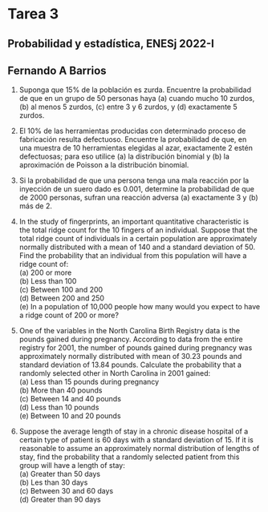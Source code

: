 # Tarea 3
## Probabilidad y estadística, ENESj 2022-I
## Fernando A Barrios

1. Suponga que 15% de la población es zurda. Encuentre la probabilidad de que en un grupo de 50 personas haya (a) cuando mucho 10 zurdos, (b) al menos 5 zurdos, (c) entre 3 y 6 zurdos, y (d) exactamente 5 zurdos.  

2. El 10% de las herramientas producidas con determinado proceso de fabricación resulta defectuoso. Encuentre la probabilidad de que, en una muestra de 10 herramientas elegidas al azar, exactamente 2 estén defectuosas; para eso utilice (a) la distribución binomial y (b) la aproximación de Poisson a la distribución binomial.  

3. Si la probabilidad de que una persona tenga una mala reacción por la inyección de un suero dado es 0.001, determine la probabilidad de que de 2000 personas, sufran una reacción adversa (a) exactamente 3 y (b) más de 2.  

4. In the study of fingerprints, an important quantitative characteristic is the total ridge count for the 10 fingers of an individual. 
Suppose that the total ridge count of individuals in a certain population are approximately normally distributed with a mean of 140 
and a standard deviation of 50. Find the probability that an individual  from this population will have a ridge count of:  
(a) 200 or more  
(b) Less than 100  
(c) Between 100 and 200  
(d) Between 200 and 250  
(e) In a population of 10,000 people how many would you expect to have a ridge count of 200 or more?  

5. One of the variables in the North Carolina Birth Registry data is the pounds gained during pregnancy. According to data from the 
entire registry for 2001, the number of pounds gained during pregnancy was approximately normally distributed with mean of 30.23 
pounds and standard deviation of 13.84 pounds. Calculate the probability that a randomly selected other in North Carolina in 2001 
gained:  
(a) Less than 15 pounds during pregnancy  
(b) More than 40 pounds  
(c) Between 14 and 40 pounds  
(d) Less than 10 pounds  
(e) Between 10 and 20 pounds  

6. Suppose the average length of stay in a chronic disease hospital of a certain type of patient is 60 days with a standard deviation 
of 15. If it is reasonable to assume an approximately normal distribution of lengths of stay, find the probability that a randomly 
selected patient from this group will have a length of stay:  
(a) Greater than 50 days  
(b) Les than 30 days  
(c) Between 30 and 60 days  
(d) Greater than 90 days  
